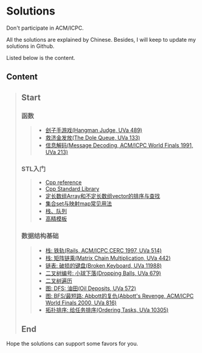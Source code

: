 # Solutions
Don't participate in ACM/ICPC.

All the solutions are explained by Chinese. Besides, I will keep to update my solutions in Github. 

Listed below is the content.

## Content
> ## Start
> ### 函数
> > * [刽子手游戏(Hangman Judge, UVa 489)](tests/刽子手游戏.md)
> > * [救济金发放(The Dole Queue, UVa 133)](tests/救济金发放.md)
> > * [信息解码(Message Decoding, ACM/ICPC World Finals 1991, UVa 213)](tests/信息解码.md)
> ### STL入门
> > * [Cpp reference](https://en.cppreference.com/w/cpp)
> > * [Cpp Standard Library](https://en.cppreference.com/w/cpp/header)
> > * [定长数组Array和不定长数组vector的排序与查找](tests/定长数组Array和不定长数组vector的排序与查找.md)
> > * [集合set与映射map常见用法](tests/集合set与映射map常见用法.md)
> > * [栈、队列](tests/栈、队列.md)
> > * [高精模板](tests/高精模板.md)
> ### 数据结构基础
> > * [栈: 铁轨(Rails, ACM/ICPC CERC 1997, UVa 514)](tests/铁轨.md)
> > * [栈: 矩阵链乘(Matrix Chain Multiplication, UVa 442)](tests/矩阵链乘.md)
> > * [链表: 破损的键盘(Broken Keyboard, UVa 11988)](tests/破损的键盘.md)
> > * [二叉树编号: 小球下落(Dropping Balls, UVa 679)](tests/小球下落.md)
> > * [二叉树遍历](tests/二叉树遍历.md)
> > * [图: DFS: 油田(Oil Deposits, UVa 572)](tests/油田.md)
> > * [图: BFS/最短路: Abbott的复仇(Abbott's Revenge, ACM/ICPC World Finals 2000, UVa 816)](tests/Abbott的复仇.md)
> > * [拓扑排序: 给任务排序(Ordering Tasks, UVa 10305)](tests/给任务排序.md)
> ## End

Hope the solutions can support some favors for you.
